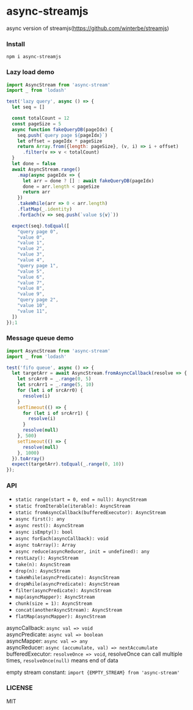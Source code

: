 # async-streamjs
async version of streamjs(https://github.com/winterbe/streamjs)

### Install
 `npm i async-streamjs`

### Lazy load demo
```js
import AsyncStream from 'async-stream'
import _ from 'lodash'

test('lazy query', async () => {
  let seq = []

  const totalCount = 12
  const pageSize = 5
  async function fakeQueryDB(pageIdx) {
    seq.push(`query page ${pageIdx}`)
    let offset = pageIdx * pageSize
    return Array.from({length: pageSize}, (v, i) => i + offset)
      .filter(v => v < totalCount)
  }
  let done = false
  await AsyncStream.range()
    .map(async pageIdx => {
      let arr = done ? [] : await fakeQueryDB(pageIdx)
      done = arr.length < pageSize
      return arr
    })
    .takeWhile(arr => 0 < arr.length)
    .flatMap(_.identity)
    .forEach(v => seq.push(`value ${v}`))

  expect(seq).toEqual([
    "query page 0",
    "value 0",
    "value 1",
    "value 2",
    "value 3",
    "value 4",
    "query page 1",
    "value 5",
    "value 6",
    "value 7",
    "value 8",
    "value 9",
    "query page 2",
    "value 10",
    "value 11",
  ])
});1
```

### Message queue demo
```js
import AsyncStream from 'async-stream'
import _ from 'lodash'

test('fifo queue', async () => {
  let targetArr = await AsyncStream.fromAsyncCallback(resolve => {
    let srcArr0 = _.range(0, 5)
    let srcArr1 = _.range(5, 10)
    for (let i of srcArr0) {
      resolve(i)
    }
    setTimeout(() => {
      for (let i of srcArr1) {
        resolve(i)
      }
      resolve(null)
    }, 500)
    setTimeout(() => {
      resolve(null)
    }, 1000)
  }).toArray()
  expect(targetArr).toEqual(_.range(0, 10))
});
```


### API
 * `static range(start = 0, end = null): AsyncStream`
 * `static fromIterable(iterable): AsyncStream`
 * `static fromAsyncCallback(bufferedExecutor): AsyncStream`
 * `async first(): any`
 * `async rest(): AsyncStream`
 * `async isEmpty(): bool`
 * `async forEach(asyncCallback): void`
 * `async toArray(): Array`
 * `async reduce(asyncReducer, init = undefined): any`
 * `restLazy(): AsyncStream`
 * `take(n): AsyncStream`
 * `drop(n): AsyncStream`
 * `takeWhile(asyncPredicate): AsyncStream`
 * `dropWhile(asyncPredicate): AsyncStream`
 * `filter(asyncPredicate): AsyncStream`
 * `map(asyncMapper): AsyncStream`
 * `chunk(size = 1): AsyncStream`
 * `concat(anotherAsyncStream): AsyncStream`
 * `flatMap(asyncMapper): AsyncStream`

asyncCallback: `async val => void`    
asyncPredicate: `async val => boolean`    
asyncMapper: `async val => any`    
asyncReducer: `async (accumulate, val) => nextAccumulate`    
bufferedExecutor: `resolveOnce => void`, resolveOnce can call multiple times, `resolveOnce(null)` means end of data    

empty stream constant: `import {EMPTY_STREAM} from 'async-stream'`

### LICENSE
 MIT

